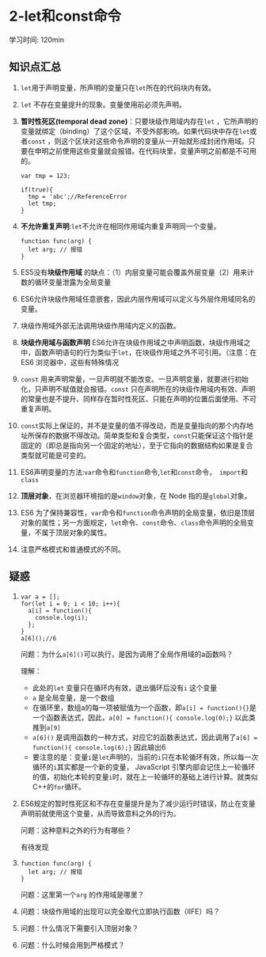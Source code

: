 # 2-let和const命令

学习时间:  120min

## 知识点汇总

1. `let`用于声明变量，所声明的变量只在`let`所在的代码块内有效。

2. `let` 不存在变量提升的现象。变量使用前必须先声明。

3. **暂时性死区(temporal dead zone)**：只要块级作用域内存在`let` ，它所声明的变量就绑定（binding）了这个区域，不受外部影响。如果代码块中存在`let`或者`const` ，则这个区块对这些命令声明的变量从一开始就形成封闭作用域。只要在申明之前使用这些变量就会报错。在代码块里，变量声明之前都是不可用的。

   ```
   var tmp = 123;

   if(true){
     tmp = 'abc';//ReferenceError
     let tmp;
   }
   ```

4. **不允许重复声明**:`let`不允许在相同作用域内重复声明同一个变量。

   ```
   function func(arg) {
     let arg; // 报错
   }
   ```

5. ES5没有**块级作用域** 的缺点：（1）内层变量可能会覆盖外层变量（2）用来计数的循环变量泄露为全局变量

6. ES6允许块级作用域任意嵌套，因此内层作用域可以定义与外层作用域同名的变量。

7. 块级作用域外部无法调用块级作用域内定义的函数。

8. **块级作用域与函数声明** ES6允许在块级作用域之中声明函数，块级作用域之中，函数声明语句的行为类似于`let`，在块级作用域之外不可引用。（注意：在ES6 浏览器中，这些有特殊情况

9. `const` 用来声明常量，一旦声明就不能改变。一旦声明变量，就要进行初始化，只声明不赋值就会报错。`const` 只在声明所在的块级作用域内有效、声明的常量也是不提升、同样存在暂时性死区、只能在声明的位置后面使用、不可重复声明。

10. `const`实际上保证的，并不是变量的值不得改动，而是变量指向的那个内存地址所保存的数据不得改动。简单类型和复合类型，`const`只能保证这个指针是固定的（即总是指向另一个固定的地址），至于它指向的数据结构如果是复合类型就可能是可变的。

11. ES6声明变量的方法:`var`命令和`function`命令,`let`和`const`命令，` import`和`class`

12. **顶层对象**，在浏览器环境指的是`window`对象，在 Node 指的是`global`对象。

13. ES6 为了保持兼容性，`var`命令和`function`命令声明的全局变量，依旧是顶层对象的属性；另一方面规定，`let`命令、`const`命令、`class`命令声明的全局变量，不属于顶层对象的属性。

14. 注意严格模式和普通模式的不同。




## 疑惑

1. ```
   var a = [];
   for(let i = 0; i < 10; i++){
     a[i] = function(){
       console.log(i);
     };
   }
   a[6]();//6
   ```

   问题：为什么`a[6]()`可以执行，是因为调用了全局作用域的a函数吗？

   理解：

   - 此处的`let` 变量只在循环内有效，退出循环后没有`i` 这个变量
   - `a` 是全局变量，是一个数组
   - 在循环里，数组a的每一项被赋值为一个函数，即`a[i] = function(){}`是一个函数表达式，因此，`a[0] = function(){ console.log(0);}` 以此类推到`a[9]`
   - `a[6]()` 是调用函数的一种方式，对应它的函数表达式，因此调用了`a[6] = function(){ console.log(6);}`  因此输出6
   - 要注意的是：变量`i`是`let`声明的，当前的`i`只在本轮循环有效，所以每一次循环的`i`其实都是一个新的变量， JavaScript 引擎内部会记住上一轮循环的值，初始化本轮的变量`i`时，就在上一轮循环的基础上进行计算。就类似C++的`for`循环。

2. ES6规定的暂时性死区和不存在变量提升是为了减少运行时错误，防止在变量声明前就使用这个变量，从而导致意料之外的行为。

   问题：这种意料之外的行为有哪些？

   有待发现

3. ```
   function func(arg) {
     let arg; // 报错
   }
   ```

   问题：这里第一个`arg` 的作用域是哪里？

4. 问题：块级作用域的出现可以完全取代立即执行函数（IIFE）吗？

5. 问题：什么情况下需要引入顶层对象？

6. 问题：什么时候会用到严格模式？

